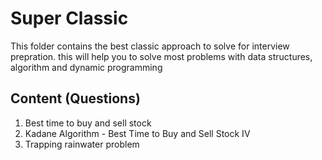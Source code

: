 # Super Classic
This folder contains the best classic approach to solve for interview prepration. this will help you to solve most problems with data structures, algorithm and dynamic programming

## Content (Questions)
1. Best time to buy and sell stock
2. Kadane Algorithm - Best Time to Buy and Sell Stock IV 
3. Trapping rainwater problem
